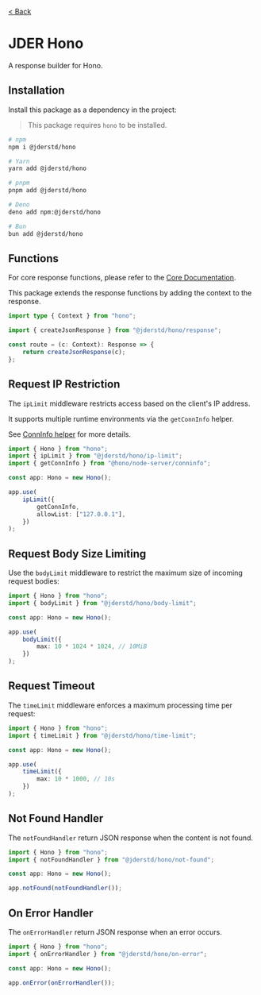 [< Back](./../../README.md)

# JDER Hono

A response builder for Hono.

## Installation

Install this package as a dependency in the project:

> This package requires `hono` to be installed.

```sh
# npm
npm i @jderstd/hono

# Yarn
yarn add @jderstd/hono

# pnpm
pnpm add @jderstd/hono

# Deno
deno add npm:@jderstd/hono

# Bun
bun add @jderstd/hono
```

## Functions

For core response functions,
please refer to the [Core Documentation](https://github.com/jderstd/javascript/blob/main/docs/README.md).

This package extends the response functions by adding the context to the response.

```ts
import type { Context } from "hono";

import { createJsonResponse } from "@jderstd/hono/response";

const route = (c: Context): Response => {
    return createJsonResponse(c);
};
```

## Request IP Restriction

The `ipLimit` middleware restricts access based on the client's IP address.

It supports multiple runtime environments via the `getConnInfo` helper.

See [ConnInfo helper](https://hono.dev/docs/helpers/conninfo) for more details.

```ts
import { Hono } from "hono";
import { ipLimit } from "@jderstd/hono/ip-limit";
import { getConnInfo } from "@hono/node-server/conninfo";

const app: Hono = new Hono();

app.use(
    ipLimit({
        getConnInfo,
        allowList: ["127.0.0.1"],
    })
);
```

## Request Body Size Limiting

Use the `bodyLimit` middleware to restrict the maximum size of incoming request bodies:

```ts
import { Hono } from "hono";
import { bodyLimit } from "@jderstd/hono/body-limit";

const app: Hono = new Hono();

app.use(
    bodyLimit({
        max: 10 * 1024 * 1024, // 10MiB
    })
);
```

## Request Timeout

The `timeLimit` middleware enforces a maximum processing time per request:

```ts
import { Hono } from "hono";
import { timeLimit } from "@jderstd/hono/time-limit";

const app: Hono = new Hono();

app.use(
    timeLimit({
        max: 10 * 1000, // 10s
    })
);
```

## Not Found Handler

The `notFoundHandler` return JSON response when the content is not found.

```ts
import { Hono } from "hono";
import { notFoundHandler } from "@jderstd/hono/not-found";

const app: Hono = new Hono();

app.notFound(notFoundHandler());
```

## On Error Handler

The `onErrorHandler` return JSON response when an error occurs.

```ts
import { Hono } from "hono";
import { onErrorHandler } from "@jderstd/hono/on-error";

const app: Hono = new Hono();

app.onError(onErrorHandler());
```
